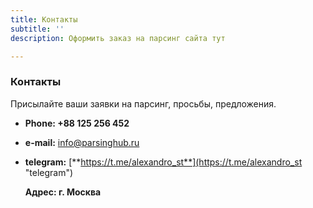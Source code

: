 ```yaml
---
title: Контакты
subtitle: ''
description: Оформить заказ на парсинг сайта тут

---
```

### Контакты

Присылайте ваши заявки на парсинг, просьбы, предложения. 

* **Phone: +88 125 256 452**
* **e-mail:** [info@parsinghub.ru](https://cp.beget.com/mail/info@parsinghub.ru/settings "info@parsinghub.ru")
* **telegram:** [**https://t.me/alexandro_st**](https://t.me/alexandro_st "telegram")

  **Адрес: г. Москва**
